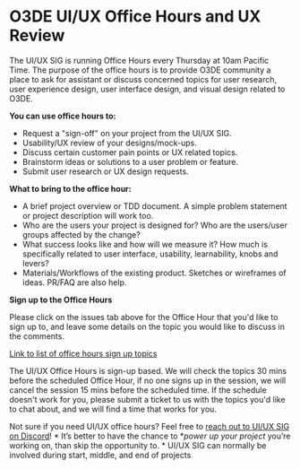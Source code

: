 # O3DE UI/UX Office Hours and UX Review

The UI/UX SIG is running Office Hours every Thursday at 10am Pacific Time. The purpose of the office hours is to provide O3DE community a place to ask for assistant or discuss concerned topics for user research, user experience design, user interface design, and visual design related to O3DE. 

**You can use office hours to:**

* Request a "sign-off" on your project from the UI/UX SIG.
* Usability/UX review of your designs/mock-ups.
* Discuss certain customer pain points or UX related topics.
* Brainstorm ideas or solutions to a user problem or feature.
* Submit user research or UX design requests.

**What to bring to the office hour:**

* A brief project overview or TDD document. A simple problem statement or project description will work too.
* Who are the users your project is designed for? Who are the users/user groups affected by the change?
* What success looks like and how will we measure it? How much is specifically related to user interface, usability, learnability, knobs and levers?
* Materials/Workflows of the existing product. Sketches or wireframes of ideas. PR/FAQ are also help.

**Sign up to the Office Hours**

Please click on the issues tab above for the Office Hour that you'd like to sign up to, and leave some details on the topic you would like to discuss in the comments. 

[Link to list of office hours sign up topics](https://github.com/o3de/sig-ui-ux/issues)

The UI/UX Office Hours is sign-up based. We will check the topics 30 mins before the scheduled Office Hour, if no one signs up in the session, we will cancel the session 15 mins before the scheduled time. If the schedule doesn't work for you, please submit a ticket to us with the topics you'd like to chat about, and we will find a time that works for you.

Not sure if you need UI/UX office hours? Feel free to [reach out to UI/UX SIG on Discord](https://discord.gg/tvYZUKJK)! 
    * It’s better to have the chance to **power up your project* you’re working on, than skip the opportunity to.
    * UI/UX SIG can normally be involved during start, middle, and end of projects



